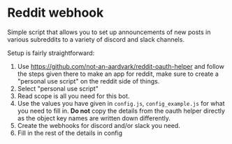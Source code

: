 # Reddit webhook 

Simple script that allows you to set up announcements of new posts in various subreddits to a variety of discord and slack channels. 

Setup is fairly straightforward:

1. Use https://github.com/not-an-aardvark/reddit-oauth-helper and follow the steps given there to make an app for reddit, make sure to create a "personal use script"  on the reddit side of things.
2. Select "personal use script" 
3. Read scope is all you need for this bot. 
4. Use the values you have given in `config.js`, `config_example.js` for what you need to fill in. **Do not** copy the details from the oauth helper directly as the object key names are written down differently. 
5. Create the webhooks for discord and/or slack you need. 
6. Fill in the rest of the details in config

